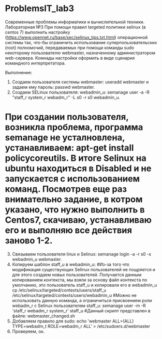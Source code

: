 # ProblemsIT_lab3
Современные проблемы информатики и вычислительной техники. Лабораторная №3
При помощи правил targeted политики selinux (в centos 7) выполнить настройку (https://www.opennet.ru/base/sec/selinux_tips.txt.html)
операционной системы так, что-бы  ограничить использование суперпользовательских (root) полномочий,
передаваемых при помощи команды sudo некоторому пользователю webmaster, назначенному администратором web-сервера.
Комнады настройки оформить в виде сценария командного интерпретатора.

Выполнение:
 1. Создаем пользователя системы webmaster: useradd webmaster и задаем ему пароль: passwd webmaster.
 2. Cоздаем SELinux пользователя: webadmin_u: semanage user -a -R "staff_r system_r webadm_r" -L s0 -r s0 webadmin_u.
	
# При создании пользователя, возникла проблема, программа semanage не усталновлена, устанавливаем: apt-get install policycoreutils. В итоге Selinux на ubuntu находиться в Disabled и не запускается с использованием команд. Посмотрев еще раз внимательно задание, в котром указано, что нужно выполнить в Centos7, скачиваю, устанавливаю его и выполняю все действия заново 1-2.
 3. Связываем пользователя linux и Selinux: semanage login -a -r s0 -s webadmin_u webmaster.
 4. Копируем шаблон staff_u в webadmin_u:
#Из-за того что модификация существующих Selinux пользователей не пощряется и для этого создаем новых пользователей. Получается данным копированием контекста, мы взяли за основу файл контекста по умолчанию, это пользователь staff_u и копировали его в webadmin_u 
 cp /etc/selinux/targeted/contexts/users/staff_u /etc/selinux/targeted/contexts/users/webadmin_u
#Можно не использовать данную команда, а ограничиться присвоением роли webadm_r c Selinux пользователем staff_u: semanage user -m -R 'staff_r webadm_r system_r' staff_u 
#Данный скрипт представлен в файле: webmaster_changed.sh
 5. Добавляем правило для sudo: echo 'webmaster ALL=(ALL) TYPE=webadm_t ROLE=webadm_r ALL' > /etc/sudoers.d/webmaster
 6. Проверяем, ок.

 
